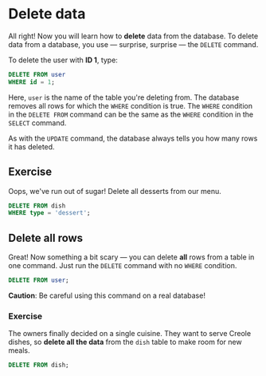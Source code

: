 # Delete data

All right! Now you will learn how to **delete** data from the database. To delete data from a database, you use — surprise, surprise — the `DELETE` command.

To delete the user with **ID 1**, type:

```sql
DELETE FROM user 
WHERE id = 1; 
```

Here, `user` is the name of the table you're deleting from. The database removes all rows for which the `WHERE` condition is true. The `WHERE` condition in the `DELETE FROM` command can be the same as the `WHERE` condition in the `SELECT` command.

As with the `UPDATE` command, the database always tells you how many rows it has deleted.

## Exercise

Oops, we've run out of sugar! Delete all desserts from our menu.

```sql
DELETE FROM dish
WHERE type = 'dessert';
```

## Delete all rows

Great! Now something a bit scary — you can delete **all** rows from a table in one command. Just run the `DELETE` command with no `WHERE` condition.

```sql
DELETE FROM user;
```

**Caution**: Be careful using this command on a real database!

### Exercise

The owners finally decided on a single cuisine. They want to serve Creole dishes, so **delete all the data** from the `dish` table to make room for new meals.

```sql
DELETE FROM dish;
```
